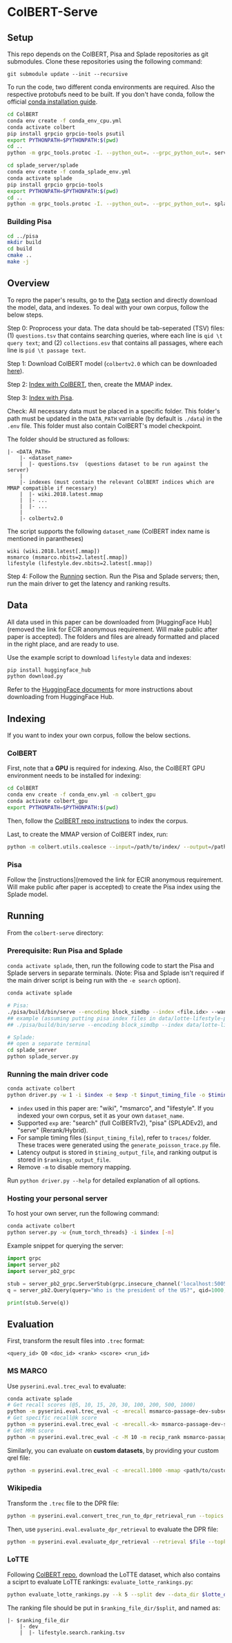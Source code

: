 # ColBERT-Serve

## Setup
This repo depends on the ColBERT, Pisa and Splade repositories as git submodules. Clone these repositories using the following command:
```
git submodule update --init --recursive
```
To run the code, two different conda environments are required. Also the respective protobufs need to be built. If you don't have conda, follow the official [conda installation guide](https://docs.anaconda.com/anaconda/install/linux/#installation).
```bash
cd ColBERT
conda env create -f conda_env_cpu.yml
conda activate colbert
pip install grpcio grpcio-tools psutil
export PYTHONPATH=$PYTHONPATH:$(pwd)
cd ..
python -m grpc_tools.protoc -I. --python_out=. --grpc_python_out=. server.proto 
```
```bash
cd splade_server/splade
conda env create -f conda_splade_env.yml
conda activate splade
pip install grpcio grpcio-tools
export PYTHONPATH=$PYTHONPATH:$(pwd)
cd .. 
python -m grpc_tools.protoc -I. --python_out=. --grpc_python_out=. splade.proto 
```

### Building Pisa
```bash
cd ../pisa
mkdir build
cd build
cmake ..
make -j 
```

## Overview
To repro the paper's results, go to the [Data](#data) section and directly download the model, data, and indexes. To deal with your own corpus, follow the below steps.

Step 0: Proprocess your data. The data should be tab-seperated (TSV) files: (1) `questions.tsv` that contains searching queries, where each line is `qid \t query text`; and (2) `collections.esv` that contains all passages, where each line is `pid \t passage text`.

Step 1: Download ColBERT model (`colbertv2.0` which can be downloaded [here](https://downloads.cs.stanford.edu/nlp/data/colbert/colbertv2/colbertv2.0.tar.gz)).

Step 2: [Index with ColBERT](#colbert), then, create the MMAP index.

Step 3: [Index with Pisa](#pisa).

Check: All necessary data must be placed in a specific folder. This folder's path must be updated in the `DATA_PATH` varriable (by default is `./data`) in the `.env` file. This folder must also contain ColBERT's model checkpoint.

The folder should be structured as follows:
```
|- <DATA_PATH>
    |- <dataset_name> 
    |  |- questions.tsv  (questions dataset to be run against the server)
    |
    |- indexes (must contain the relevant ColBERT indices which are MMAP compatible if necessary)
    |  |- wiki.2018.latest.mmap
    |  |- ...
    |  |- ...
    |
    |- colbertv2.0
```
The script supports the following `dataset_name` (ColBERT index name is mentioned in parantheses)
```
wiki (wiki.2018.latest[.mmap])
msmarco (msmarco.nbits=2.latest[.mmap])
lifestyle (lifestyle.dev.nbits=2.latest[.mmap])
```

Step 4: Follow the [Running](#running) section. Run the Pisa and Splade servers; then, run the main driver to get the latency and ranking results.

## Data
All data used in this paper can be downloaded from [HuggingFace Hub](removed the link for ECIR anonymous requirement. Will make public after paper is accepted). The folders and files are already formatted and placed in the right place, and are ready to use.

Use the example script to download `lifestyle` data and indexes:
```bash
pip install huggingface_hub
python download.py
```

Refer to the [HuggingFace documents](https://huggingface.co/docs/huggingface_hub/v0.25.2/en/package_reference/file_download#huggingface_hub.snapshot_download) for more instructions about downloading from HuggingFace Hub. 


## Indexing
If you want to index your own corpus, follow the below sections.

### ColBERT
First, note that a **GPU** is required for indexing. Also, the ColBERT GPU environment needs to be installed for indexing:
```bash
cd ColBERT
conda env create -f conda_env.yml -n colbert_gpu
conda activate colbert_gpu
export PYTHONPATH=$PYTHONPATH:$(pwd)
```

Then, follow the [ColBERT repo instructions](https://github.com/stanford-futuredata/ColBERT/tree/main?tab=readme-ov-file#indexing) to index the corpus.

Last, to create the MMAP version of ColBERT index, run:
```bash
python -m colbert.utils.coalesce --input=/path/to/index/ --output=/path/to/index.mmap/
```

### Pisa
Follow the [instructions](removed the link for ECIR anonymous requirement. Will make public after paper is accepted) to create the Pisa index using the Splade model.




## Running
From the `colbert-serve` directory:

### Prerequisite: Run Pisa and Splade

`conda activate splade`, then, run the following code to start the Pisa and Splade servers in separate terminals. (Note: Pisa and Splade isn't required if the main driver script is being run with the `-e search` option).

```bash
conda activate splade

# Pisa:
./pisa/build/bin/serve --encoding block_simdbp --index <file.idx> --wand <file.bmw> --documents <file.docmap> --terms <file.termmap> --algorithm maxscore --scorer quantized --weighted
## example (assuming putting pisa index files in data/lotte-lifestyle-pisa-index/)
## ./pisa/build/bin/serve --encoding block_simdbp --index data/lotte-lifestyle-pisa-index/lotte-lifestyle-index.block_simdbp.idx --wand data/lotte-lifestyle-pisa-index/lotte-lifestyle-index.fixed-40.bmw --documents data/lotte-lifestyle-pisa-index/lotte-lifestyle-index.docmap --terms data/lotte-lifestyle-pisa-index/lotte-lifestyle-index.termmap --algorithm maxscore --scorer quantized --weighted

# Splade:
## open a separate terminal
cd splade_server
python splade_server.py
```

### Running the main driver code
```bash
conda activate colbert
python driver.py -w 1 -i $index -e $exp -t $input_timing_file -o $timing_output_file -r $rankings_output_file -m
```
- `index` used in this paper are: "wiki", "msmarco", and "lifestyle". If you indexed your own corpus, set it as your own `dataset_name`.
- Supported `exp` are: "search" (full ColBERTv2), "pisa" (SPLADEv2), and "serve" (Rerank/Hybrid). 
- For sample timing files (`$input_timing_file`), refer to `traces/` folder. These traces were generated using the `generate_poisson_trace.py` file. 
- Latency output is stored in `$timing_output_file`, and ranking output is stored in `$rankings_output_file`.
- Remove `-m` to disable memory mapping.

Run `python driver.py --help` for detailed explanation of all options.

### Hosting your personal server
To host your own server, run the following command:
```bash
conda activate colbert
python server.py -w {num_torch_threads} -i $index [-m]
```

Example snippet for querying the server:
```python
import grpc
import server_pb2
import server_pb2_grpc

stub = server_pb2_grpc.ServerStub(grpc.insecure_channel('localhost:50050'))
q = server_pb2.Query(query="Who is the president of the US?", qid=1000, k=100)

print(stub.Serve(q))
```

## Evaluation
First, transform the result files into `.trec` format:
```
<query_id> Q0 <doc_id> <rank> <score> <run_id>
```
### MS MARCO
Use `pyserini.eval.trec_eval` to evaluate:
```bash
conda activate splade
# Get recall scores (@5, 10, 15, 20, 30, 100, 200, 500, 1000)
python -m pyserini.eval.trec_eval -c -mrecall msmarco-passage-dev-subset $ranking_trec_file
# Get specific recall@k score
python -m pyserini.eval.trec_eval -c -mrecall.<k> msmarco-passage-dev-subset $ranking_trec_file
# Get MRR score
python -m pyserini.eval.trec_eval -c -M 10 -m recip_rank msmarco-passage-dev-subset $ranking_trec_file
```

Similarly, you can evaluate on **custom datasets**, by providing your custom qrel file:
```bash
python -m pyserini.eval.trec_eval -c -mrecall.1000 -mmap <path/to/custom_qrels> <path/to/run_file>
```
### Wikipedia
Transform the `.trec` file to the DPR file:
```bash
python -m pyserini.eval.convert_trec_run_to_dpr_retrieval_run --topics 'dpr-nq-dev' --index wikipedia-dpr --input $ranking_trec_file --output $ranking_dpr_file
```
Then, use `pyserini.eval.evaluate_dpr_retrieval` to evaluate the DPR file:
```bash
python -m pyserini.eval.evaluate_dpr_retrieval --retrieval $file --topk 5 20 100 500 1000
```
### LoTTE
Following [ColBERT repo](https://github.com/stanford-futuredata/ColBERT/blob/main/LoTTE.md), download the LoTTE dataset, which also contains a sciprt to evaluate LoTTE rankings: `evaluate_lotte_rankings.py`:
```bash
python evaluate_lotte_rankings.py --k 5 --split dev --data_dir $lotte_data_dir --rankings_dir $ranking_file_dir
```
The ranking file should be put in `$ranking_file_dir/$split`, and named as:
```
|- $ranking_file_dir
    |- dev
    |  |- lifestyle.search.ranking.tsv
```